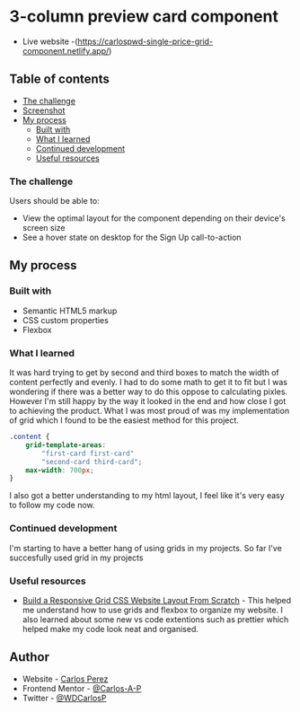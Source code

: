 # 3-column preview card component

- Live website -(https://carlospwd-single-price-grid-component.netlify.app/)

## Table of contents

- [The challenge](#the-challenge)
- [Screenshot](#screenshot)
- [My process](#my-process)
  - [Built with](#built-with)
  - [What I learned](#what-i-learned)
  - [Continued development](#continued-development)
  - [Useful resources](#useful-resources)

### The challenge

Users should be able to:

- View the optimal layout for the component depending on their device's screen size
- See a hover state on desktop for the Sign Up call-to-action

## My process

### Built with

- Semantic HTML5 markup
- CSS custom properties
- Flexbox

### What I learned

It was hard trying to get by second and third boxes to match the width of content perfectly and evenly. I had to do some math to get it to fit but I was wondering if there was a better way to do this oppose to calculating pixles. However I'm still happy by the way it looked in the end and how close I got to achieving the product. What I was most proud of was my implementation of grid which I found to be the easiest method for this project.

```css
.content {
	grid-template-areas:
		"first-card first-card"
		"second-card third-card";
	max-width: 700px;
}
```

I also got a better understanding to my html layout, I feel like it's very easy to follow my code now.

### Continued development

I'm starting to have a better hang of using grids in my projects. So far I've succesfully used grid in my projects

### Useful resources

- [Build a Responsive Grid CSS Website Layout From Scratch](https://www.youtube.com/watch?v=moBhzSC455o&ab_channel=TraversyMedia) - This helped me understand how to use grids and flexbox to organize my website. I also learned about some new vs code extentions such as prettier which helped make my code look neat and organised.

## Author

- Website - [Carlos Perez](https://www.site.com)
- Frontend Mentor - [@Carlos-A-P](https://www.frontendmentor.io/profile/yourusername)
- Twitter - [@WDCarlosP](https://www.twitter.com/WDCarlosP)
